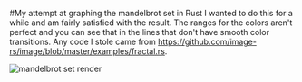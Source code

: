 #My attempt at graphing the mandelbrot set in Rust
I wanted to do this for a while and am fairly satisfied with the result. The ranges for the colors aren't
perfect and you can see that in the lines that don't have smooth color transitions. Any code I stole came
from https://github.com/image-rs/image/blob/master/examples/fractal.rs.

![mandelbrot set render](./mandelbrot.png)